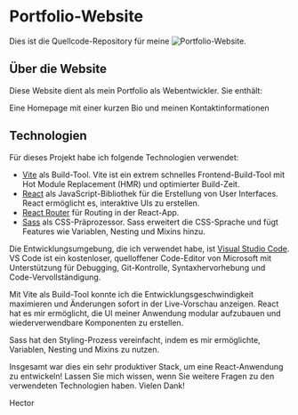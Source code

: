 # Portfolio-Website

Dies ist die Quellcode-Repository für meine ![Portfolio-Website](https://hector-portfolio.netlify.app).

## Über die Website

Diese Website dient als mein Portfolio als Webentwickler. Sie enthält:

Eine Homepage mit einer kurzen Bio und meinen Kontaktinformationen

## Technologien

Für dieses Projekt habe ich folgende Technologien verwendet:

- [Vite](https://vitejs.dev/) als Build-Tool. Vite ist ein extrem schnelles Frontend-Build-Tool mit Hot Module Replacement (HMR) und optimierter Build-Zeit.
- [React](https://reactjs.org/) als JavaScript-Bibliothek für die Erstellung von User Interfaces. React ermöglicht es, interaktive UIs zu erstellen.
- [React Router](https://reactrouter.com/) für Routing in der React-App.
- [Sass](https://sass-lang.com/) als CSS-Präprozessor. Sass erweitert die CSS-Sprache und fügt Features wie Variablen, Nesting und Mixins hinzu.

Die Entwicklungsumgebung, die ich verwendet habe, ist [Visual Studio Code](https://code.visualstudio.com/). VS Code ist ein kostenloser, quelloffener Code-Editor von Microsoft mit Unterstützung für Debugging, Git-Kontrolle, Syntaxhervorhebung und Code-Vervollständigung.

Mit Vite als Build-Tool konnte ich die Entwicklungsgeschwindigkeit maximieren und Änderungen sofort in der Live-Vorschau anzeigen. React hat es mir ermöglicht, die UI meiner Anwendung modular aufzubauen und wiederverwendbare Komponenten zu erstellen.

Sass hat den Styling-Prozess vereinfacht, indem es mir ermöglichte, Variablen, Nesting und Mixins zu nutzen.

Insgesamt war dies ein sehr produktiver Stack, um eine React-Anwendung zu entwickeln! Lassen Sie mich wissen, wenn Sie weitere Fragen zu den verwendeten Technologien haben.
Vielen Dank!

Hector

